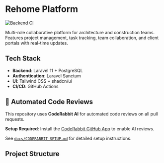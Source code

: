 # Rehome Platform
  [![Backend CI](https://github.com/<ORG_OR_USER>/rehome-platform/actions/workflows/backend-ci.yml/badge.svg)](https://github.com/<ORG_OR_USER>/rehome-platform/actions/workflows/backend-ci.yml)
  
  Multi-role collaborative platform for architecture and construction teams. Features project management, task tracking, team collaboration, and client portals with real-time updates.

## Tech Stack
- **Backend**: Laravel 11 + PostgreSQL
- **Authentication**: Laravel Sanctum
- **UI**: Tailwind CSS + shadcn/ui
- **CI/CD**: GitHub Actions

## 🤖 Automated Code Reviews

This repository uses **CodeRabbit AI** for automated code reviews on all pull requests. 

**Setup Required**: Install the [CodeRabbit GitHub App](https://github.com/marketplace/coderabbit-ai) to enable AI reviews.

See [`docs/CODERABBIT-SETUP.md`](docs/CODERABBIT-SETUP.md) for detailed setup instructions.

## Project Structure
